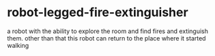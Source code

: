 # robot-legged-fire-extinguisher
a robot with the ability to explore the room and find fires and extinguish them.
other than that this robot can return to the place where it started walking
